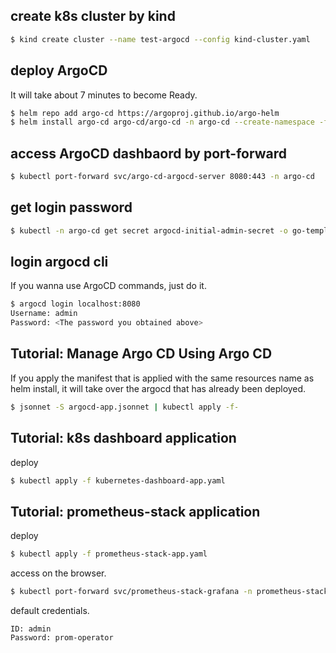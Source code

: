 ## create k8s cluster by kind

```sh
$ kind create cluster --name test-argocd --config kind-cluster.yaml
```

## deploy ArgoCD

It will take about 7 minutes to become Ready.

```sh
$ helm repo add argo-cd https://argoproj.github.io/argo-helm
$ helm install argo-cd argo-cd/argo-cd -n argo-cd --create-namespace -f argocd-add-tanka-plugin-values.yaml
```

## access ArgoCD dashbaord by port-forward

```sh
$ kubectl port-forward svc/argo-cd-argocd-server 8080:443 -n argo-cd
```

## get login password

```sh
$ kubectl -n argo-cd get secret argocd-initial-admin-secret -o go-template="{{.data.password | base64decode }}"
```

## login argocd cli

If you wanna use ArgoCD commands, just do it.

```sh
$ argocd login localhost:8080
Username: admin
Password: <The password you obtained above>
```

## Tutorial: Manage Argo CD Using Argo CD

If you apply the manifest that is applied with the same resources name as helm install, it will take over the argocd that has already been deployed.

```sh
$ jsonnet -S argocd-app.jsonnet | kubectl apply -f-
```

## Tutorial: k8s dashboard application

deploy

```sh
$ kubectl apply -f kubernetes-dashboard-app.yaml
```

## Tutorial: prometheus-stack application

deploy

```sh
$ kubectl apply -f prometheus-stack-app.yaml
```

access on the browser.

```sh
$ kubectl port-forward svc/prometheus-stack-grafana -n prometheus-stack 18080:80
```

default credentials.

```
ID: admin
Password: prom-operator
```
